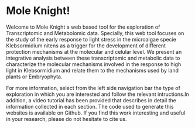 # Mole Knight!

Welcome to Mole Knight a web based tool for the exploration of Transcriptomic and Metabolomic data. Specially, this web tool focuses on the study of the early response to light stress in the microalgae specie Klebsormidium nitens as a trigger for the development of different protection mechanisms at the molecular and celular level. We present an integrative analysis between these transcriptomic and metabolic data to characterize the molecular mechanisms involved in the response to high light in Klebsormidium and relate them to the mechanisms used by land plants or Embryophyta.

For more information, select from the left side navigation bar the type of exploration in which you are interested and follow the relevant intructions.In addition, a video tutorial has been provided that describes in detail the information collected in each section. The code used to generate this websites is available on Github. If you find this work interesting and useful in your research, please do not hesitate to cite us. 
